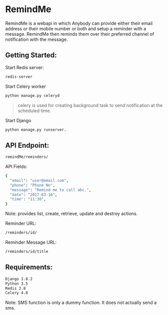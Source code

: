 # RemindMe

RemindMe is a webapi in which Anybody can provide either their email address or their mobile number or both and setup a reminder with a message. RemindMe then reminds them over their preferred channel of notification with the message.  

## Getting Started:

Start Redis server:
```sh
redis-server
```

Start Celery worker
```sh
python manage.py celeryd
```
>celery is used for creating background task to send notification at the scheduled time.


Start Django
```sh
python manage.py runserver.
```

## API Endpoint:

```sh
remindMe/reminders/
```

API Fields:
```sh
{
  "email": "user@email.com",
  "phone": "Phone No",
  "message": "Remind me to call abc.",
  "date": "2017-03-16",
  "time": "11:30",
}
```

Note: provides list, create, retrieve, update and destroy actions.


Reminder URL:
```sh
/reminders/id/
```

Reminder Message URL:
```sh
/reminders/id/title
```
## Requirements:
```sh
Django 1.8.2
Python 3.5
Redis 2.8
Celery 4.0
```


Note: SMS function is only a dummy function. It does not actually send a sms.
